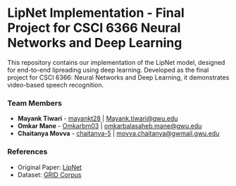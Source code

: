 # LipNet Implementation - Final Project for CSCI 6366 Neural Networks and Deep Learning

This repository contains our implementation of the LipNet model, designed for end-to-end lipreading using deep learning. Developed as the final project for CSCI 6366: Neural Networks and Deep Learning, it demonstrates video-based speech recognition.  

### **Team Members**

- **Mayank Tiwari** - [mayankt28](https://github.com/mayankt28) | [Mayank.tiwari@gwu.edu](mailto:Mayank.tiwari@gwu.edu)  
- **Omkar Mane** - [Omkarbm03](https://github.com/Omkarbm03) | [omkarbalasaheb.mane@gwu.edu](mailto:omkarbalasaheb.mane@gwu.edu)  
- **Chaitanya Movva** - [chaitanya-5](https://github.com/chaitanya-5) | [movva.chaitanya@gwmail.gwu.edu](mailto:movva.chaitanya@gwmail.gwu.edu)  

### **References**

- Original Paper: [LipNet](https://arxiv.org/abs/1611.01599)  
- Dataset: [GRID Corpus](https://spandh.dcs.shef.ac.uk//gridcorpus/)  
